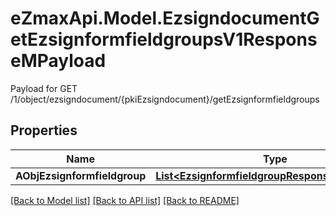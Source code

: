 # eZmaxApi.Model.EzsigndocumentGetEzsignformfieldgroupsV1ResponseMPayload
Payload for GET /1/object/ezsigndocument/{pkiEzsigndocument}/getEzsignformfieldgroups

## Properties

Name | Type | Description | Notes
------------ | ------------- | ------------- | -------------
**AObjEzsignformfieldgroup** | [**List&lt;EzsignformfieldgroupResponseCompound&gt;**](EzsignformfieldgroupResponseCompound.md) |  | 

[[Back to Model list]](../README.md#documentation-for-models) [[Back to API list]](../README.md#documentation-for-api-endpoints) [[Back to README]](../README.md)

